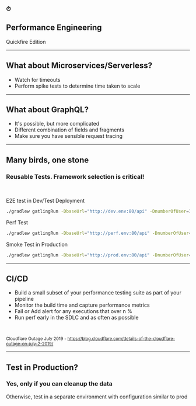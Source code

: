 <!-- sectionTitle: Performance Engineering -->

### ⏱
## Performance Engineering
Quickfire Edition

--- 
## What about Microservices/Serverless?
- Watch for timeouts
- Perform spike tests to determine time taken to scale

--- 

## What about GraphQL?
- It's possible, but more complicated
- Different combination of fields and fragments
- Make sure you have sensible request tracing

--- 

## Many birds, one stone 

### Reusable Tests. Framework selection is critical!

<br />

E2E test in Dev/Test Deployment
```bash
./gradlew gatlingRun -DbaseUrl="http://dev.env:80/api" -DnumberOfUser=1 -DrunDurationSecs=300
```

Perf Test
```bash
./gradlew gatlingRun -DbaseUrl="http://perf.env:80/api" -DnumberOfUser=2000 -DrunDurationSecs=3600
```

Smoke Test in Production
```bash
./gradlew gatlingRun -DbaseUrl="http://prod.env:80/api" -DnumberOfUser=1 -DrunDurationSecs=10
```


---
<!-- note
Cloudflare had a global performance degradation due to a small change to regex in their WAF rule set which caused CPU to become exhausted. 
-->
## CI/CD

- Build a small subset of your performance testing suite as part of your pipeline 
- Monitor the build time and capture performance metrics
- Fail or Add alert for any executions that over n %
- Run perf early in the SDLC and as often as possible

<br />

<small>

Cloudflare Outage July 2019 - https://blog.cloudflare.com/details-of-the-cloudflare-outage-on-july-2-2019/

</small>

---

## Test in Production?

### Yes, only if you can cleanup the data

Otherwise, test in a separate environment with configuration similar to prod
